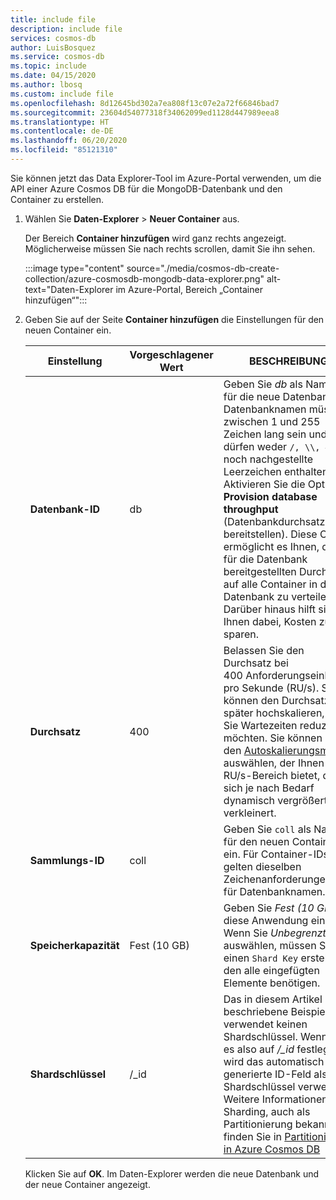 ```yaml
---
title: include file
description: include file
services: cosmos-db
author: LuisBosquez
ms.service: cosmos-db
ms.topic: include
ms.date: 04/15/2020
ms.author: lbosq
ms.custom: include file
ms.openlocfilehash: 8d12645bd302a7ea808f13c07e2a72f66846bad7
ms.sourcegitcommit: 23604d54077318f34062099ed1128d447989eea8
ms.translationtype: HT
ms.contentlocale: de-DE
ms.lasthandoff: 06/20/2020
ms.locfileid: "85121310"
---
```

Sie können jetzt das Data Explorer-Tool im Azure-Portal verwenden, um die API einer Azure Cosmos DB für die MongoDB-Datenbank und den Container zu erstellen. 

1. Wählen Sie **Daten-Explorer** > **Neuer Container** aus. 
    
    Der Bereich **Container hinzufügen** wird ganz rechts angezeigt. Möglicherweise müssen Sie nach rechts scrollen, damit Sie ihn sehen.

    :::image type="content" source="./media/cosmos-db-create-collection/azure-cosmosdb-mongodb-data-explorer.png" alt-text="Daten-Explorer im Azure-Portal, Bereich „Container hinzufügen“":::

2. Geben Sie auf der Seite **Container hinzufügen** die Einstellungen für den neuen Container ein.

    |Einstellung|Vorgeschlagener Wert|BESCHREIBUNG
    |---|---|---|
    |**Datenbank-ID**|db|Geben Sie *db* als Namen für die neue Datenbank ein. Datenbanknamen müssen zwischen 1 und 255 Zeichen lang sein und dürfen weder `/, \\, #, ?` noch nachgestellte Leerzeichen enthalten. Aktivieren Sie die Option **Provision database throughput** (Datenbankdurchsatz bereitstellen). Diese Option ermöglicht es Ihnen, den für die Datenbank bereitgestellten Durchsatz auf alle Container in der Datenbank zu verteilen. Darüber hinaus hilft sie Ihnen dabei, Kosten zu sparen. |
    |**Durchsatz**|400|Belassen Sie den Durchsatz bei 400 Anforderungseinheiten pro Sekunde (RU/s). Sie können den Durchsatz später hochskalieren, wenn Sie Wartezeiten reduzieren möchten. Sie können auch den [Autoskalierungsmodus](https://docs.microsoft.com/azure/cosmos-db/provision-throughput-autoscale) auswählen, der Ihnen einen RU/s-Bereich bietet, der sich je nach Bedarf dynamisch vergrößert und verkleinert.| 
    |**Sammlungs-ID**|coll|Geben Sie `coll` als Namen für den neuen Container ein. Für Container-IDs gelten dieselben Zeichenanforderungen wie für Datenbanknamen.|
    |**Speicherkapazität**|Fest (10 GB)|Geben Sie *Fest (10 GB)* für diese Anwendung ein. Wenn Sie *Unbegrenzt* auswählen, müssen Sie einen `Shard Key` erstellen, den alle eingefügten Elemente benötigen.|
    |**Shardschlüssel**| /_id| Das in diesem Artikel beschriebene Beispiel verwendet keinen Shardschlüssel. Wenn Sie es also auf */_id* festlegen, wird das automatisch generierte ID-Feld als Shardschlüssel verwendet. Weitere Informationen zum Sharding, auch als Partitionierung bekannt, finden Sie in [Partitionierung in Azure Cosmos DB](https://docs.microsoft.com/azure/cosmos-db/partitioning-overview)|
        
    Klicken Sie auf **OK**. Im Daten-Explorer werden die neue Datenbank und der neue Container angezeigt.

